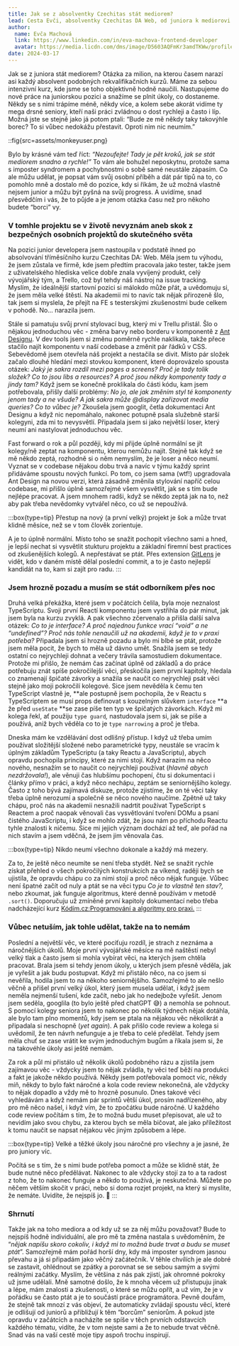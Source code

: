 ```yaml
---
title: Jak se z absolventky Czechitas stát mediorem?
lead: Cesta Evči, absolventky Czechitas DA Web, od juniora k mediorovi a několik tipů, co vám může na této cestě pomoct.
author:
  name: Evča Machová
  link: https://www.linkedin.com/in/eva-machova-frontend-developer
  avatar: https://media.licdn.com/dms/image/D5603AQFmKr3amdTKWw/profile-displayphoto-shrink_200_200/0/1681640629610?e=1715817600&v=beta&t=2XcAuxDCmFP5X0g_rxFlSriOcsT5xpgNijpAhksMaLQ
date: 2024-03-17
---
```


Jak se z juniora stát mediorem? Otázka za milion, na kterou časem narazí asi každý absolvent podobných rekvalifikačních kurzů. Máme za sebou intenzivní kurz, kde jsme se toho objektivně hodně naučili. Nastupujeme do nové práce na juniorskou pozici a snažíme se plnit úkoly, co dostaneme. Někdy se s nimi trápíme méně, někdy více, a kolem sebe akorát vidíme ty mega drsné seniory, kteří naši práci zvládnou o dost rychleji a často i líp. Možná jste se stejně jako já potom ptali: “Bude ze mě někdy taky takovýhle borec? To si vůbec nedokážu přestavit. Oproti nim nic neumím.”

::fig{src=assets/monkeyuser.png}

Bylo by krásné vám teď říct: *“Nezoufejte! Tady je pět kroků, jak se stát mediorem snadno a rychle!”* To vám ale bohužel neposkytnu, protože sama s imposter syndromem a pochybnostmi o sobě samé neustále zápasím. Co ale můžu udělat, je popsat vám svůj osobní příběh a dát pár tipů na to, co pomohlo mně a dostalo mě do pozice, kdy si říkám, že už možná vlastně nejsem junior a můžu být pyšná na svůj progress. A uvidíme, snad přesvědčím i vás, že to půjde a je jenom otázka času než pro někoho budete “borci” vy. 

### V tomhle projektu se v životě nevyznám aneb skok z bezpečných osobních projektů do skutečného světa

Na pozici junior developera jsem nastoupila v podstatě ihned po absolvování tříměsíčního kurzu Czechitas DA: Web. Měla jsem tu výhodu, že jsem zůstala ve firmě, kde jsem předtím pracovala jako tester, takže jsem z uživatelského hlediska velice dobře znala vyvíjený produkt, celý vývojářský tým, a Trello, což byl tehdy náš nástroj na issue tracking. Myslím, že ideálnější startovní pozici si málokdo může přát, a uvědomuju si, že jsem měla velké štěstí. Na akademii mi to navíc tak nějak přirozeně šlo, tak jsem si myslela, že přejít na FE s testerskými zkušenostmi bude celkem v pohodě. No… narazila jsem.

Stále si pamatuju svůj první stylovací bug, který mi v Trellu přistál. Šlo o nějakou jednoduchou věc - změna barvy nebo borderu v komponentě z [Ant Designu](https://ant.design/). V dev tools jsem si změnu poměrně rychle naklikala, takže přece stačilo najít komponentu v naší codebase a změnit pár řádků v CSS. Sebevědomě jsem otevřela náš projekt a nestačila se divit. Místo pár složek začalo dlouhé hledání mezi stovkou komponent, které doprovázelo spousta otázek: *Jaký je sakra rozdíl mezi pages a screens? Proč je tady tolik složek? Co to jsou libs a resources? A proč jsou někdy komponenty tady a jindy tam?* Když jsem se konečně proklikala do části kódu, kam jsem potřebovala, přišly další problémy: *No jo, ale jak změním styl té komponenty jenom tady a ne všude? A jak sakra může @display zařizovat media queries? Co to vůbec je?* Zkoušela jsem googlit, četla dokumentaci Ant Designu a když nic nepomáhalo, nakonec potupně psala služebně starší kolegyni, zda mi to nevysvětlí. Připadala jsem si jako největší loser, který neumí ani nastylovat jednoduchou věc.

Fast forward o rok a půl později, kdy mi přijde úplně normální se jít kolegy/ně zeptat na komponentu, kterou nemůžu najít. Stejně tak když se mě někdo zeptá, rozhodně si o něm nemyslím, že je loser a něco neumí. Vyznat se v codebase nějakou dobu trvá a navíc v týmu každý sprint přidáváme spoustu nových funkcí. Po tom, co jsem sama (wtf!) upgradovala Ant Design na novou verzi, která zásadně změnila stylování napříč celou codebase, mi přišlo úplně samozřejmé všem vysvětlit, jak se s tím bude nejlépe pracovat. A jsem mnohem radši, když se někdo zeptá jak na to, než aby pak třeba nevědomky vytvářel něco, co už se nepoužívá.

:::box{type=tip}
Přestup na nový (a první velký) projekt je šok a může trvat klidně měsíce, než se v tom člověk zorientuje.

A je to úplně normální. Místo toho se snažit pochopit všechno sami a hned, je lepší nechat si vysvětlit stukturu projektu a základní firemní best practices od zkušenějších kolegů. A nepřestávat se ptát. Přes extension [GitLens](https://marketplace.visualstudio.com/items?itemName=eamodio.gitlens) je vidět, kdo v daném místě dělal poslední commit, a to je často nejlepší kandidát na to, kam si zajít pro radu.
:::

### Jsem hrozně pozadu a musím se stát odborníkem přes noc

Druhá velká překážka, které jsem v počátcích čelila, byla moje neznalost TypeScriptu. Svoji první Reactí komponentu jsem vystřihla do pár minut, jak jsem byla na kurzu zvyklá. A pak všechno zčervenalo a přišla další salva otázek: *Co to je interface? A proč najednou funkce vrací “void” a ne “undefined”? Proč nás tohle nenaučili už na akademii, když je to v praxi potřeba?* Připadala jsem si hrozně pozadu a bylo mi blbé se ptát, protože jsem měla pocit, že bych to měla už dávno umět. Snažila jsem se tedy ostatní co nejrychleji dohnat a večery trávila samostudiem dokumentace. Protože mi přišlo, že nemám čas začínat úplně od základů a do práce potřebuju znát spíše pokročilejší věci, přeskočila jsem první kapitoly, hledala co znamenají špičaté závorky a snažila se naučit co nejrychleji psát věci stejně jako moji pokročilí kolegové. Sice jsem nevěděla k čemu ten TypeScript vlastně je, **ale postupně jsem pochopila, že v Reactu s TypeScriptem se musí props definovat s kouzelným slůvkem `interface` **a že před `useState` **se zase píše ten typ ve špičatých závorkách. Když mi kolega řekl, ať použiju `type guard`*,* nastudovala jsem si, jak se píše a používá, aniž bych věděla co to je `type narrowing` a proč je třeba. 

Dneska mám ke vzdělávání dost odlišný přístup.  I když už třeba umím používat složitější složené nebo parametrické typy, neustále se vracím k úplným základům TypeScriptu (a taky Reactu a JavaScriptu), abych opravdu pochopila principy, které za nimi stojí. Když narazím na něco nového, nesnažím se to naučit co nejrychleji používat (*hlavně abych nezdržovala!*), ale věnuji čas hlubšímu pochopení, čtu si dokumentaci i články přímo v práci, a když něco nechápu, zeptám se seniornějšího kolegy. Často z toho bývá zajímavá diskuze, protože zjistíme, že on té věci taky třeba úplně nerozumí a společně se něco nového naučíme. Zpětně už taky chápu, proč nás na akademii nesnažili nadrtit používat TypeScript s Reactem a proč naopak věnovali čas vysvětlování tvoření DOMu a psaní čistého JavaScriptu, i když se mohlo zdát, že jsou nám po příchodu Reactu tyhle znalosti k ničemu. Sice mi jejich význam dochází až teď, ale pořád na nich stavím a jsem vděčná, že jsem jim věnovala čas.

:::box{type=tip}
Nikdo neumí všechno dokonale a každý má mezery.

Za to, že ještě něco neumíte se není třeba stydět. Než se snažit rychle získat přehled o všech pokročilých konstrukcích za víkend, raději bych se ujistila, že opravdu chápu co za nimi stojí a proč něco nějak funguje. Vůbec není špatné začít od nuly a ptát se na věci typu *Co je to vlastně ten stav?,* nebo zkoumat, jak funguje algoritmus, které denně používám v metodě `.sort()`. Doporučuju už zmíněné první kapitoly dokumentací nebo třeba nadcházející kurz [Kódím.cz:](http://Kódím.cz)[Programování a algoritmy pro praxi.](https://kodim.cz/kurzy/zaklady-algo/lekce)
:::

### Vůbec netuším, jak tohle udělat, takže na to nemám

Poslední a největší věc, ve které pociťuju rozdíl, je strach z neznáma a náročnějších úkolů. Moje první vývojářské měsíce na mě naštěstí nebyl velký tlak a často jsem si mohla vybírat věci, na kterých jsem chtěla pracovat. Brala jsem si tehdy jenom úkoly, u kterých jsem přesně věděla, jak je vyřešit a jak budu postupvat. Když mi přistálo něco, na co jsem si nevěřila, hodila jsem to na někoho seniornějšího. Samozřejmě to ale nešlo věčně a přišel první velký úkol, který jsem musela udělat, i když jsem neměla nejmenší tušení, kde začít, nebo jak ho nedejbože vyřešit. Jenom jsem seděla, googlila (to bylo ještě před chatGPT 😅) a nemohla se pohnout. S pomocí kolegy seniora jsem to nakonec po několik týdnech nějak dotáhla, ale bylo tam plno momentů, kdy jsem se ptala na nějakou věc několikrát a připadala si neschopně (*yet again*). A pak přišlo code review a kolega si uvědomil, že ten návrh nefunguje a je třeba to celé předělat. Tehdy jsem měla chuť se zase vrátit ke svým jednoduchým bugům a říkala jsem si, že na takovéhle úkoly asi ještě nemám.

Za rok a půl mi přistálo už několik úkolů podobného rázu a zjistila jsem zajímavou věc - vždycky jsem to nějak zvládla, ty věci teď běží na produkci a fakt je jakože někdo používá. Někdy jsem potřebovala pomoct víc, někdy míň, někdy to bylo fakt náročné a kola code review nekonečná, ale vždycky to nějak dopadlo a vždy mě to hrozně posunulo. Dnes takové věci vyhledávám a když nemám pár sprintů větší úkol, prosím nadřízeného, aby pro mě něco našel, i když vím, že to zpočátku bude náročné. U každého code review počítám s tím, že to možná budu muset přepisovat, ale už to nevidím jako svou chybu, za kterou bych se měla bičovat, ale jako příležitost k tomu naučit se napsat nějakou věc jiným způsobem a lépe. 

:::box{type=tip}
Velké a těžké úkoly jsou náročné pro všechny a je jasné, že pro juniory víc. 

Počítá se s tím, že s nimi bude potřeba pomoct a může se klidně stát, že bude nutné něco předělávat. Nakonec to ale vždycky stojí za to a ta radost z toho, že to nakonec funguje a někdo to používá, je neskutečná. Můžete po něčem větším skočit v práci, nebo si doma rozjet projekt, na který si myslíte, že nemáte. Uvidíte, že nejspíš jo. 🙂
:::

### Shrnutí

Takže jak na toho mediora a od kdy už se za něj můžu považovat? Bude to nejspíš hodně individuální, ale pro mě ta změna nastala s uvědoměním, že “*nějak napíšu skoro cokoliv, i když mi to možná bude trvat a budu se muset ptát*”. Samozřejmě mám pořád horší dny, kdy má imposter syndrom jasnou převahu a já si připadám jako věčný začátečník. V těhle chvílích je ale dobré se zastavit, ohlédnout se zpátky a porovnat se se sebou samým a svými reálnými začátky. Myslím, že většina z nás pak zjistí, jak ohromné pokroky už jsme udělali. Mně samotné došlo, že k mnoha věcem už přistupuju jinak a lépe, mám znalosti a zkušenosti, o které se můžu opřít, a už vím, že je v pořádku se často ptát a je to součástí práce programátora. Pevně doufám, že stejně tak mnozí z vás objeví, že automaticky zvládají spoustu věcí, které je odlišují od juniorů a přibližují k těm “borcům” seniorům. A pokud jste opravdu v začátcích a nacházíte se spíše v těch prvních odstavcích každého tématu, vidíte, že v tom nejste sami a že to nebude trvat věčně. Snad vás na vaší cestě moje tipy aspoň trochu inspirují.
